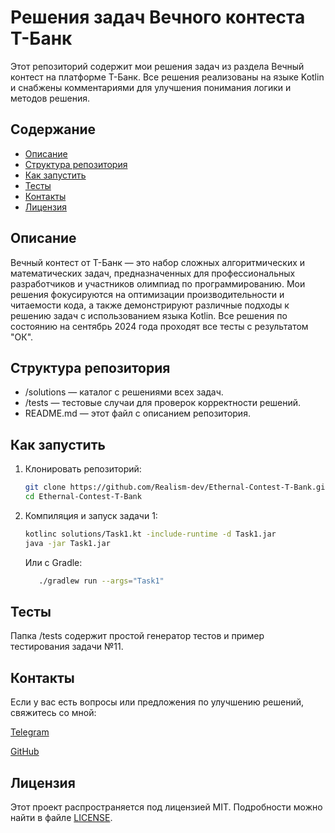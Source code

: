 # Решения задач Вечного контеста Т-Банк

Этот репозиторий содержит мои решения задач из раздела Вечный контест на платформе Т-Банк. Все решения реализованы на языке Kotlin и снабжены комментариями для улучшения понимания логики и методов решения.

## Содержание

- [Описание](#описание)
- [Структура репозитория](#структура-репозитория)
- [Как запустить](#как-запустить)
- [Тесты](#тесты)
- [Контакты](#контакты)
- [Лицензия](#лицензия)

## Описание

Вечный контест от Т-Банк — это набор сложных алгоритмических и математических задач, предназначенных для профессиональных разработчиков и участников олимпиад по программированию. 
Мои решения фокусируются на оптимизации производительности и читаемости кода, а также демонстрируют различные подходы к решению задач с использованием языка Kotlin.
Все решения по состоянию на сентябрь 2024 года проходят все тесты с результатом "ОК".


## Структура репозитория

- /solutions — каталог с решениями всех задач.
- /tests — тестовые случаи для проверок корректности решений.
- README.md — этот файл с описанием репозитория.

## Как запустить

1. Клонировать репозиторий:

   ```bash
   git clone https://github.com/Realism-dev/Ethernal-Contest-T-Bank.git
   cd Ethernal-Contest-T-Bank 
   ```
2. Компиляция и запуск задачи 1:
   ```bash
   kotlinc solutions/Task1.kt -include-runtime -d Task1.jar
   java -jar Task1.jar
   ```
   Или с Gradle:
   ```bash
      ./gradlew run --args="Task1"
   ```

## Тесты

Папка /tests содержит простой генератор тестов и пример тестирования задачи №11.

## Контакты

Если у вас есть вопросы или предложения по улучшению решений, свяжитесь со мной:

[Telegram](https://t.me/realism_dev)

[GitHub](https://github.com/Realism-dev)


## Лицензия

Этот проект распространяется под лицензией MIT. Подробности можно найти в файле  [LICENSE](https://github.com/Realism-dev/Ethernal-Contest-T-Bank/blob/main/LICENSE).
